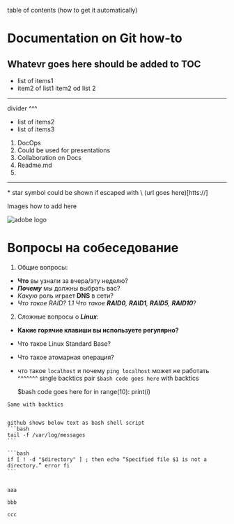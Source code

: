 table of contents (how to get it automatically)

# Documentation on Git how-to
## Whatevr goes here should be added to TOC
* list of items1
* item2 of list1
item2 od list 2

___
divider ^^^
- list of items2
- list of items3

1. DocOps
1. Could be used for presentations
1. Collaboration on Docs
1. Readme.md
1.
___
\* star symbol could be shown if escaped with \\
(url goes here)[htts://]


Images how to add here

![adobe logo](https://experienceleague.adobe.com/docs/contributor/assets/adobe_standard_logo.png?lang=en)

# Вопросы на собеседование
 1. Общие вопросы:
 * **Что** вы узнали за вчера/эту неделю?
 * **_Почему_** мы должны выбрать вас?
 * _Какую_ роль играет **DNS** в сети?
 * _Что такое RAID? 1.1 Что такое ***RAID0***, **RAID1**, **RAID5**, **RAID10**_?
 2. Сложные вопросы о **_Linux_**:
 * **Какие горячие клавиши вы используете регулярно?**
 * Что такое Linux Standard Base?
 * Что такое атомарная операция?
 * что такое `localhost` и почему `ping localhost` может не работать
               ^^^^^^^ single backtics pair
```$bash code goes here``` with backtics

    $bash code goes here
    for in range(10):
      print(i)
```
Same with backtics
```

~~~some text with tildas~~~ - should look like crossed-over

github shows below text as bash shell script
```bash
tail -f /var/log/messages
```

```bash
if [ ! -d "$directory" ] ; then echo “Specified file $1 is not a directory.” error fi
```


aaa

bbb

ccc
